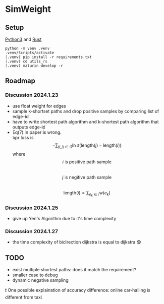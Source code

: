 # SimWeight

## Setup
[Python3](www.python.org) and [Rust](https://www.rust-lang.org/)
```
python -m venv .venv
.venv/Scripts/activate
(.venv) pip install -r requirements.txt
(.venv) cd utils_rs
(.venv) maturin develop -r
```

## Roadmap

### Discussion 2024.1.23

- use float weight for edges
- sample k-shortset paths and drop positive samples by comparing list of edge-id
- have to write shortest path algorithm and k-shortest path algorithm that outputs edge-id
- Eq(7) in paper is wrong.  
  bpr loss is
  $$-\sum_{(i,j)\in G}{\ln  \sigma(\mathrm{length}(j) - \mathrm{length}(i))}$$
  where  
  $$i \text{ is positive path sample}$$  
  $$j \text{ is negitive path sample}$$  
  $$\mathrm{length}(i) = \sum_{e_k \in i} \mathrm{w}(e_k)$$

### Discussion 2024.1.25

- give up Yen's Algorithm due to it's time complexity

### Discussion 2024.1.27
- the time complexity of bidirection dijkstra is equal to dijkstra 😨

## TODO
- exist multiple shortest paths: does it match the requirement?
- smaller case to debug
- dynamic negative sampling

❗️ One possible explaination of accuracy difference: online car-hailing is different from taxi